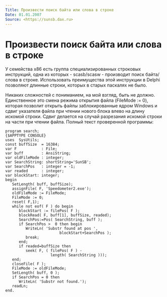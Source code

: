 ```yaml
---
Title: Произвести поиск байта или слова в строке
Date: 01.01.2007
Source: <https://sunsb.dax.ru>
---
```



Произвести поиск байта или слова в строке
=========================================

У семейства x86 есть группа специализированных строковых инструкций,
одна из которых - scasb/scasw - производит поиск байта/слова в строке.
Использовать преимущества этой инструкции в Delphi позволяют длинные
строки, которых в старых паскалях не было.

Никаких сложностей с пониманием, на мой взгляд, быть не должно.
Единственное это смена режима открытия файла (FileMode := 0), которая
позволит открыть файлы заблокированные ядром Windows и сдвиг указателя
файла при чтении нового блока влево на длину искомой строки. Сдвиг
делается на случай разрезания искомой строки на части при чтении файла.
Полный текст проверенной программы:

    program search;
    {$APPTYPE CONSOLE}
    uses  SysUtils;
    const buffSize  = 16384;
    var F           : File;
    var buff        : AnsiString;
    var oldFileMode : integer;
    var SearchString: shortString='SunSB';
    var SearchPos   : integer = -1;
    var readed      : integer;
    var blockStart: integer;
    begin
       SetLength( buff, buffSize);
       assignFile( F, 'Speedometer2.exe');
       oldFileMode := FileMode;
       FileMode := 0;
       reset( F,1);
       while not eof( F ) do begin
          blockStart := filePos( F );
          blockRead( F, buff[1], buffSize, readed);
          SearchPos:=Pos( SearchString, buff );
          if SearchPos >  0 then begin
             WriteLn( 'Substr found at pos ',
                            blockStart+SearchPos );
             break;
          end;
          if readed=buffSize then
             seek( F, ( filePos( F ) -
                        length( SearchString )));
       end;
       closeFile( F );
       FileMode := oldFileMode;
       SetLength( buff, 0 );
       if SearchPos = 0 then
          WriteLn( 'Substr not found.');
       readLn;
    end.

